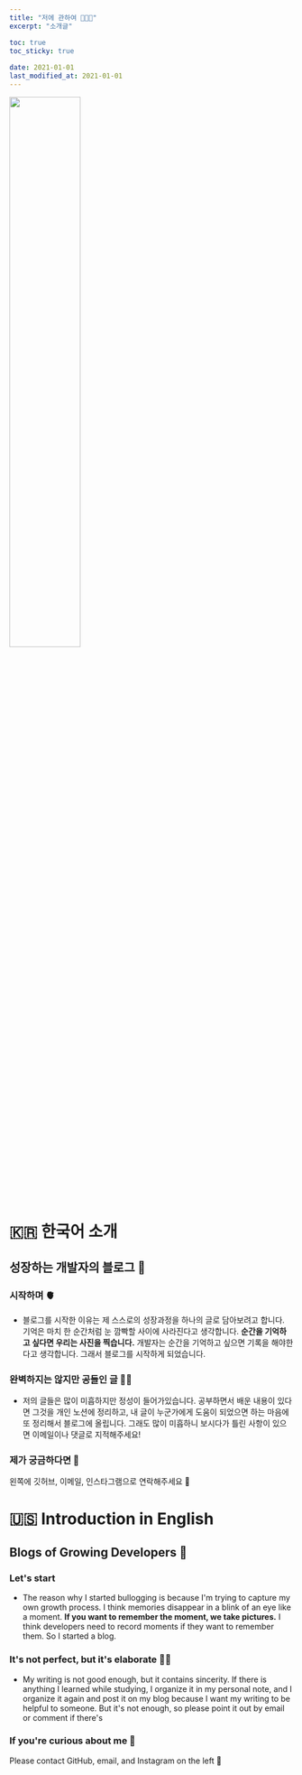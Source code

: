 ```yaml
---
title: "저에 관하여 👨🏻‍💻"
excerpt: "소개글"

toc: true
toc_sticky: true
 
date: 2021-01-01
last_modified_at: 2021-01-01
---
```


<img src = "https://user-images.githubusercontent.com/75519839/173583830-9c455fd3-d5da-490c-abc2-385263324ad6.jpg" width ="50%" height = "50%">

# 🇰🇷 한국어 소개

## 성장하는 개발자의 블로그 🌸

### 시작하며 🫀
- 블로그를 시작한 이유는 제 스스로의 성장과정을 하나의 글로 담아보려고 합니다. 기억은 마치 한 순간처럼 눈 깜빡할 사이에 사라진다고 생각합니다. **순간을 기억하고 싶다면 우리는 사진을 찍습니다.** 개발자는 순간을 기억하고 싶으면 기록을 해야한다고 생각합니다. 그래서 블로그를 시작하게 되었습니다.

 
### 완벽하지는 않지만 공들인 글 🙏🏻
- 저의 글들은 많이 미흡하지만 정성이 들어가있습니다. 공부하면서 배운 내용이 있다면 그것을 개인 노션에 정리하고, 내 글이 누군가에게 도움이 되었으면 하는 마음에 또 정리해서 블로그에 올립니다. 그래도 많이 미흡하니 보시다가 틀린 사항이 있으면 이메일이나 댓글로 지적해주세요!

### 제가 궁금하다면 👀
왼쪽에 깃허브, 이메일, 인스타그램으로 연락해주세요 👋
 
# 🇺🇸 Introduction in English

## Blogs of Growing Developers 🌸

### Let's start
- The reason why I started bullogging is because I'm trying to capture my own growth process. I think memories disappear in a blink of an eye like a moment. **If you want to remember the moment, we take pictures.** I think developers need to record moments if they want to remember them. So I started a blog.


### It's not perfect, but it's elaborate 🙏🏻
- My writing is not good enough, but it contains sincerity. If there is anything I learned while studying, I organize it in my personal note, and I organize it again and post it on my blog because I want my writing to be helpful to someone. But it's not enough, so please point it out by email or comment if there's

### If you're curious about me 👀
Please contact GitHub, email, and Instagram on the left 👋